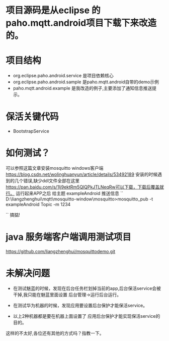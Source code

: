 # 项目源码是从eclipse 的paho.mqtt.android项目下载下来改造的。
# 项目结构
- org.eclipse.paho.android.service 是项目依赖核心
- org.eclipse.paho.android.sample 是paho.mqtt.android自带的demo示例
- paho.mqtt.android.example 是我改造的例子,主要添加了通知信息推送提示。

# 保活关键代码 
- BootstrapService

# 如何测试？
可以参照这篇文章安装mosquitto windows客户端
https://blog.csdn.net/wolinghuanyun/article/details/53492189
安装的时候遇到的几个错误,缺少ddl文件全部在这里
https://pan.baidu.com/s/1Ij9ektRm5QlQPkJTLNeqRw可以下载，下载后覆盖就行。
运行起来APP之后
给主题 exampleAndroid 推送信息
``
D:\liangzhenghui\mqtt\mosquitto-window\mosquitto>mosquitto_pub -t exampleAndroid
Topic -m 1234

``
搞掂!
# java 服务端客户端调用测试项目
https://github.com/liangzhenghui/mosquittodemo.git

# 未解决问题

- 在测试魅蓝的时候，发现在后台任务栏划掉当前的app,后台保活service会被干掉,我只能在魅蓝里面设置
后台管理->运行后台运行。

- 在测试华为机器的时候，发现应用要设置后台保护才能保活service。

- 以上2种机器都是要在机器上面设置了 应用后台保护才能实现保活service的目的。

这样的不太好,各位还有其他的方式吗？指教一下。
